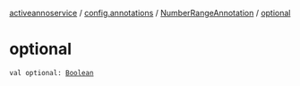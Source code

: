 [activeannoservice](../../index.md) / [config.annotations](../index.md) / [NumberRangeAnnotation](index.md) / [optional](./optional.md)

# optional

`val optional: `[`Boolean`](https://kotlinlang.org/api/latest/jvm/stdlib/kotlin/-boolean/index.html)